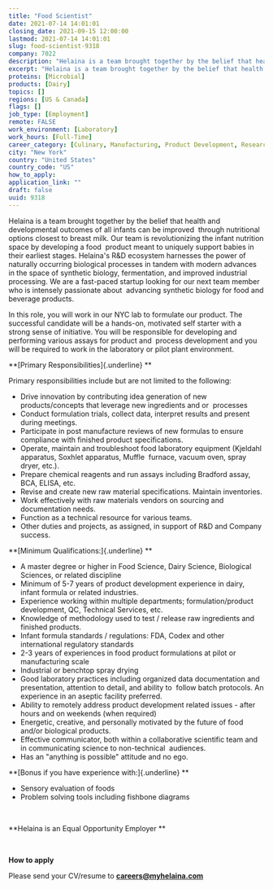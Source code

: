 ```yaml
---
title: "Food Scientist"
date: 2021-07-14 14:01:01
closing_date: 2021-09-15 12:00:00
lastmod: 2021-07-14 14:01:01
slug: food-scientist-9318
company: 7022
description: "Helaina is a team brought together by the belief that health and developmental outcomes of all infants can be improved  through nutritional options closest to breast milk. Our team is revolutionizing the infant nutrition space by developing a food  product meant to uniquely support babies in their earliest stages. Helaina’s R&D ecosystem harnesses the power of naturally occurring biological processes in tandem with modern advances in the space of synthetic biology, fermentation, and improved industrial processing."
excerpt: "Helaina is a team brought together by the belief that health and developmental outcomes of all infants can be improved  through nutritional options closest to breast milk. Our team is revolutionizing the infant nutrition space by developing a food  product meant to uniquely support babies in their earliest stages. Helaina’s R&D ecosystem harnesses the power of naturally occurring biological processes in tandem with modern advances in the space of synthetic biology, fermentation, and improved industrial processing."
proteins: [Microbial]
products: [Dairy]
topics: []
regions: [US & Canada]
flags: []
job_type: [Employment]
remote: FALSE
work_environment: [Laboratory]
work_hours: [Full-Time]
career_category: [Culinary, Manufacturing, Product Development, Research]
city: "New York"
country: "United States"
country_code: "US"
how_to_apply: 
application_link: ""
draft: false
uuid: 9318
---
```

Helaina is a team brought together by the belief that health and
developmental outcomes of all infants can be improved  through
nutritional options closest to breast milk. Our team is revolutionizing
the infant nutrition space by developing a food  product meant to
uniquely support babies in their earliest stages. Helaina's R&D
ecosystem harnesses the power of naturally occurring biological
processes in tandem with modern advances in the space of synthetic
biology, fermentation, and improved industrial processing. We are a
fast-paced startup looking for our next team member who is intensely
passionate about  advancing synthetic biology for food and beverage
products. 

In this role, you will work in our NYC lab to formulate our product. The
successful candidate will be a hands-on, motivated self starter with a
strong sense of initiative. You will be responsible for developing and
performing various assays for product and  process development and you
will be required to work in the laboratory or pilot plant environment.  

**[Primary Responsibilities]{.underline} **

Primary responsibilities include but are not limited to the following: 

-   Drive innovation by contributing idea generation of new
    products/concepts that leverage new ingredients and or  processes 
-   Conduct formulation trials, collect data, interpret results and
    present during meetings.
-   Participate in post manufacture reviews of new formulas to ensure
    compliance with finished product specifications.
-   Operate, maintain and troubleshoot food laboratory equipment
    (Kjeldahl apparatus, Soxhlet apparatus, Muffle  furnace, vacuum
    oven, spray dryer, etc.). 
-   Prepare chemical reagents and run assays including Bradford assay,
    BCA, ELISA, etc. 
-   Revise and create new raw material specifications. Maintain
    inventories. 
-   Work effectively with raw materials vendors on sourcing and
    documentation needs. 
-   Function as a technical resource for various teams.  
-   Other duties and projects, as assigned, in support of R&D and
    Company success. 

**[Minimum Qualifications:]{.underline} **

-   A master degree or higher in Food Science, Dairy Science, Biological
    Sciences, or related discipline
-   Minimum of 5-7 years of product development experience in dairy,
    infant formula or related industries.
-   Experience working within multiple departments; formulation/product
    development, QC, Technical Services, etc.
-   Knowledge of methodology used to test / release raw ingredients and
    finished products. 
-   Infant formula standards / regulations: FDA, Codex and other
    international regulatory standards
-   2-3 years of experiences in food product formulations at pilot or
    manufacturing scale  
-   Industrial or benchtop spray drying 
-   Good laboratory practices including organized data documentation and
    presentation, attention to detail, and ability to  follow batch
    protocols. An experience in an aseptic facility preferred. 
-   Ability to remotely address product development related issues -
    after hours and on weekends (when required)
-   Energetic, creative, and personally motivated by the future of food
    and/or biological products.
-   Effective communicator, both within a collaborative scientific team
    and in communicating science to non-technical  audiences. 
-   Has an "anything is possible" attitude and no ego. 

**[Bonus if you have experience with:]{.underline} **

-   Sensory evaluation of foods 
-   Problem solving tools including fishbone diagrams 

 

**Helaina is an Equal Opportunity Employer **

 


**How to apply**


Please send your CV/resume to **<careers@myhelaina.com>**
